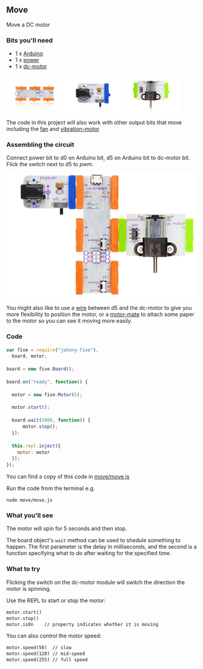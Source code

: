 ## Move

Move a DC motor

### Bits you'll need

* 1 x [Arduino](http://littlebits.cc/bits/arduino)
* 1 x [power](http://littlebits.cc/bits/littlebits-power)
* 1 x [dc-motor](http://littlebits.cc/bits/dc-motor)

![image](../images/arduino.jpg)
![image](../images/power.jpg)
![image](../images/dc-motor.jpg)

The code in this project will also work with other output bits that move including the [fan]() and [vibration-motor]()

### Assembling the circuit

Connect power bit to d0 on Arduino bit, d5 on Arduino bit to dc-motor bit. Flick the switch next to d5 to _pwm_. 

![image](../images/move.jpg)

You might also like to use a [wire](http://littlebits.cc/bits/wire-bit) between d5 and the dc-motor to give you more flexibility to position the motor, or a [motor-mate](http://littlebits.cc/accessories/motormate) to attach some paper to the motor so you can see it moving more easily.


### Code

```javascript
var five = require("johnny-five"), 
  board, motor;

board = new five.Board();

board.on("ready", function() {

  motor = new five.Motor(5);

  motor.start();
  
  board.wait(5000, function() {
      motor.stop();
  });

  this.repl.inject({
    motor: motor
  });
});
```

You can find a copy of this code in [move/move.js](./move.js)

Run the code from the terminal e.g.

    node move/move.js

### What you'll see

The motor will spin for 5 seconds and then stop. 

The board object's `wait` method can be used to shedule something to happen. The first parameter is the delay in milliseconds, and the second is a function specifying what to do after waiting for the specified time. 

### What to try

Flicking the switch on the dc-motor module will switch the direction the motor is spinning.

Use the REPL to start or stop the motor:

    motor.start() 
    motor.stop()  
    motor.isOn    // property indicates whether it is moving

You can also control the motor speed:

    motor.speed(50)  // slow
    motor.speed(120) // mid-speed
    motor.speed(255) // full speed
